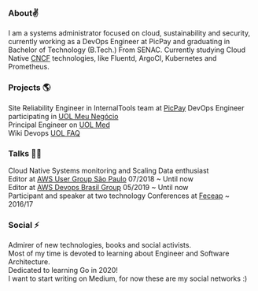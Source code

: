 ### About:v:
I am a systems administrator focused on cloud, sustainability and security, currently working as a DevOps Engineer at PicPay and graduating in Bachelor of Technology (B.Tech.) From SENAC. Currently studying Cloud Native [CNCF](https://www.cncf.io/) technologies, like Fluentd, ArgoCI, Kubernetes and Prometheus.

### Projects :earth_americas:
Site Reliability Engineer in InternalTools team at [PicPay](https://picpay.com/site)
DevOps Engineer participating in [UOL Meu Negócio](https://meunegocio.uol.com.br/) \
Principal Engineer on [UOL Med](http://uolmed.com.br/) \
Wiki Devops [UOL FAQ](http://faq.uolhost.uol.com.br/)

### Talks :student:
Cloud Native Systems monitoring and Scaling Data enthusiast \
Editor at [AWS User Group São Paulo](https://www.meetup.com/pt-BR/awsusergroupsp/) 07/2018 ~ Until now \
Editor at [AWS Devops Brasil Group](https://www.meetup.com/pt-BR/AWS-DevOps-Brasil/) 05/2019 ~ Until now \
Participant and speaker at two technology Conferences at [Feceap](https://ceappedreira.org.br/atuacao/eventos/feceap/) ~ 2016/17

### Social :zap:
Admirer of new technologies, books and social activists. \
Most of my time is devoted to learning about Engineer and Software Architecture. \
Dedicated to learning Go in 2020! \
I want to start writing on Medium, for now these are my social networks :)
